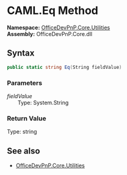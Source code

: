 # CAML.Eq Method  
  

**Namespace:** [OfficeDevPnP.Core.Utilities](OfficeDevPnP.Core.Utilities.md)  
**Assembly:** OfficeDevPnP.Core.dll  
## Syntax
```C#
public static string Eq(String fieldValue)
```
### Parameters
*fieldValue*  
&emsp;&emsp;Type: System.String  
### Return Value
Type: string  

## See also
- [OfficeDevPnP.Core.Utilities](OfficeDevPnP.Core.Utilities.md)
